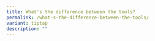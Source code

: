 ```yaml
---
title: What's the difference between the tools?
permalink: /what-s-the-difference-between-the-tools/
variant: tiptap
description: ""
---
```

